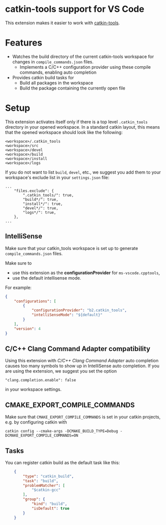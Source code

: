 # catkin-tools support for VS Code

This extension makes it easier to work with [catkin-tools](https://github.com/catkin/catkin_tools).

# Features

* Watches the build directory of the current catkin-tools workspace for changes in `compile_commands.json` files.
  * Implements a C/C++ configuration provider using these compile commands, enabling auto completion
* Provides catkin build tasks for
  * Build all packages in the workspace
  * Build the package containing the currently open file


# Setup

This extension activates itself only if there is a top level `.catkin_tools` directory in your opened workspace.
In a standard catkin layout, this means that the opened workspace should look like the following:

```
<workspace>/.catkin_tools
<workspace>/src
<workspace>/devel
<workspace>/build
<workspace>/install
<workspace>/logs
```

If you do not want to list `build`, `devel`, etc., we suggest you add them to
your workspace's exclude list in your `settings.json` file:
```
...
    "files.exclude": {
        ".catkin_tools/": true,
        "build*/": true,
        "install*/": true,
        "devel*/": true,
        "logs*/": true,
    },
...
```

## IntelliSense

Make sure that your catkin_tools workspace is set up to generate `compile_commands.json` files.

Make sure to
* use this extension as the __configurationProvider__ for `ms-vscode.cpptools`,
* use the default intellisense mode.

For example:

```json
{
    "configurations": [
        {
            "configurationProvider": "b2.catkin_tools",
            "intelliSenseMode": "${default}"
        }
    ],
    "version": 4
}
```

## C/C++ Clang Command Adapter compatibility

Using this extension with _C/C++ Clang Command Adapter_ auto completion causes too many symbols to show up in IntelliSense auto completion.
If you are using the extension, we suggest you set the option

    "clang.completion.enable": false

in your workspace settings.


## CMAKE_EXPORT_COMPILE_COMMANDS

Make sure that `CMAKE_EXPORT_COMPILE_COMMANDS` is set in your catkin projects, e.g. by configuring catkin with

    catkin config --cmake-args -DCMAKE_BUILD_TYPE=Debug -DCMAKE_EXPORT_COMPILE_COMMANDS=ON


## Tasks

You can register catkin build as the default task like this:
```json
    {
        "type": "catkin_build",
        "task": "build",
        "problemMatcher": [
            "$catkin-gcc"
        ],
        "group": {
            "kind": "build",
            "isDefault": true
        }
    }
```
